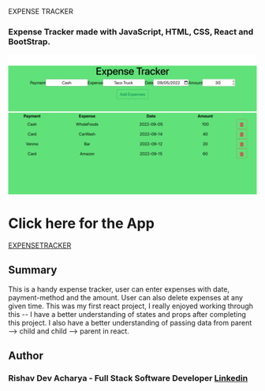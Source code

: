 EXPENSE TRACKER

### Expense Tracker made with JavaScript, HTML, CSS, React and BootStrap.

![App Picture](./Expense%20Tracker%20.png)


# Click here for the App 

[EXPENSETRACKER](https://ris345.github.io/RPS.github.io/)



## Summary

  This is a handy expense tracker, user can enter expenses with date, payment-method and the amount. User can also delete expenses at any given time. This was my first react project, I really enjoyed working through this -- I have a better understanding of states and props after completing this project. I also have a better understanding of passing data from parent --> child and child --> parent in react.  

## Author

### Rishav Dev Acharya - Full Stack Software Developer  [Linkedin](https://www.linkedin.com/in/rishav-acharya-0482051a7/)
